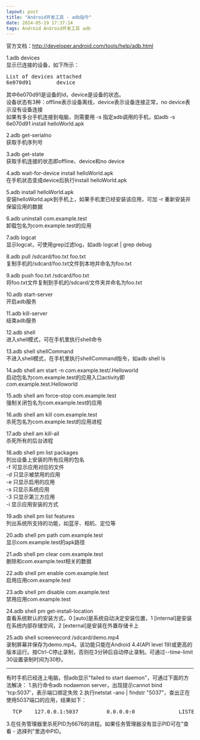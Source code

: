 ```yaml
---
layout: post
title: "Android开发工具 - adb指令"
date: 2014-05-19 17:37:14
tags: Android Android开发工具 adb
---
```


官方文档：<http://developer.android.com/tools/help/adb.html>

1.adb devices  
显示已连接的设备，如下所示：  
<pre>
List of devices attached  
6e070d91        device  
</pre>
其中6e070d91是设备的id，device是设备的状态。  
设备状态有3种：offline表示设备离线，device表示设备连接正常，no device表示没有设备连接  
如果有多台手机连接到电脑，则需要用 -s 指定adb调用的手机，如adb -s 6e070d91 install helloWorld.apk  

2.adb get-serialno  
获取手机序列号  

3.adb get-state  
获取手机连接的状态即offline、device和no device  

4.adb wait-for-device install helloWorld.apk  
在手机状态变成device后执行install helloWorld.apk  

5.adb install helloWorld.apk  
安装helloWorld.apk到手机上，如果手机里已经安装该应用，可加 -r 重新安装并保留应用的数据  

6.adb uninstall com.example.test  
卸载包名为com.example.test的应用  

7.adb logcat  
显示logcat，可使用grep过滤log，如adb logcat | grep debug  

8.adb pull /sdcard/foo.txt foo.txt  
复制手机的/sdcard/foo.txt文件到本地并命名为foo.txt  

9.adb push foo.txt /sdcard/foo.txt  
将foo.txt文件复制到手机的/sdcard/文件夹并命名为foo.txt  

10.adb start-server  
开启adb服务  

11.adb kill-server  
结束adb服务  

12.adb shell  
进入shell模式，可在手机里执行shell命令  

13.adb shell shellCommand  
不进入shell模式，在手机里执行shellCommand指令，如adb shell ls  

14.adb shell am start -n com.example.test/.Helloworld  
启动包名为com.example.test的应用入口activity即com.example.test.Helloworld  

15.adb shell am force-stop com.example.test  
强制关闭包名为com.example.test的应用

16.adb shell am kill com.example.test  
杀死包名为com.example.test的应用进程  

17.adb shell am kill-all  
杀死所有的后台进程

18.adb shell pm list packages  
列出设备上安装的所有应用的包名  
-f 可显示应用对应的文件  
-d 只显示被禁用的应用  
-e 只显示启用的应用  
-s 只显示系统应用  
-3 只显示第三方应用  
-i 显示应用安装的方式

19.adb shell pm list features  
列出系统所支持的功能，如蓝牙、相机、定位等  

20.adb shell pm path com.example.test  
显示com.example.test的apk路径  

21.adb shell pm clear com.example.test  
删除和com.example.test相关的数据  

22.adb shell pm enable com.example.test  
启用应用com.example.test  

23.adb shell pm disable com.example.test  
禁用应用com.example.test  

24.adb shell pm get-install-location  
查看系统默认的安装方式，0 [auto]是系统自动决定安装位置，1 [internal]是安装在系统内部存储空间，2 [external]是安装在外置存储卡上  

25.adb shell screenrecord /sdcard/demo.mp4  
录制屏幕并保存为demo.mp4。该功能只能在Android 4.4(API level 19)或更高的版本运行。按Ctrl-C停止录制，否则在3分钟后自动停止录制。可通过--time-limit 30设置录制时间为30秒。  
<hr/>
有时手机已经连上电脑，但adb显示"failed to start daemon"，可通过下面的方法解决：  
1.执行命令adb nodaemon server，出现提示cannot bind 'tcp:5037'，表示端口绑定失败  
2.执行netstat -ano | findstr "5037"，查出正在使用5037端口的应用，结果如下：  
<pre>
  TCP    127.0.0.1:5037         0.0.0.0:0              LISTENING       6676
</pre>
3.在任务管理器里杀死PID为6676的进程。如果任务管理器没有显示PID可在"查看 - 选择列"里选中PID。